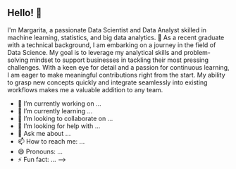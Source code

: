 ## Hello! 🚀

I'm Margarita, a passionate Data Scientist and Data Analyst skilled in machine learning, statistics, and big data analytics. 🚀
As a recent graduate with a technical background, I am embarking on a journey in the field of Data Science. My goal is to leverage my analytical skills and problem-solving mindset to support businesses in tackling their most pressing challenges. With a keen eye for detail and a passion for continuous learning, I am eager to make meaningful contributions right from the start. My ability to grasp new concepts quickly and integrate seamlessly into existing workflows makes me a valuable addition to any team.







- 🔭 I’m currently working on ...
- 🌱 I’m currently learning ...
- 👯 I’m looking to collaborate on ...
- 🤔 I’m looking for help with ...
- 💬 Ask me about ...
- 📫 How to reach me: ...
- 😄 Pronouns: ...
- ⚡ Fun fact: ...
-->
